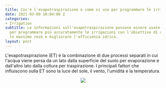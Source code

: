 ```yaml
---
title: Cos'è l'evapotraspirazione e come si usa per programmare le irrigazioni?
date: 2021-03-09 10:04:00 Z
categories:
- Irrigation
subtitle: Le informazioni sull'evapotraspirazione possono essere usate dagli agricoltori
  per programmare più accuratamente le irrigazioni con l'obiettivo di raggiungere
  le massime rese e migliorare l'efficienza idrica.
layout: post
---
```


L'evapotraspirazione (ET) è la combinazione di due processi separati in cui l'acqua viene persa da un lato dalla superficie del suolo per evaporazione e dall'altro lato dalla coltura per traspirazione. I principali fattori che influiscono sulla ET sono la luce del sole, il vento, l'umidità e la temperatura.

<p align="center"> 
<img src="/uploads/Schermata%202021-03-09%20alle%2011.57.16.png">
</p>

